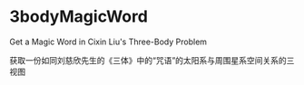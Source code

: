 # 3bodyMagicWord
Get a Magic Word in Cixin Liu's Three-Body Problem

获取一份如同刘慈欣先生的《三体》中的“咒语”的太阳系与周围星系空间关系的三视图
